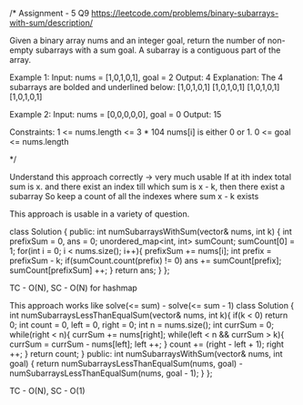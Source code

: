 /*
Assignment - 5  Q9
https://leetcode.com/problems/binary-subarrays-with-sum/description/

Given a binary array nums and an integer goal, return the number of non-empty subarrays with a sum goal.
A subarray is a contiguous part of the array.

Example 1:
Input: nums = [1,0,1,0,1], goal = 2
Output: 4
Explanation: The 4 subarrays are bolded and underlined below:
[1,0,1,0,1]
[1,0,1,0,1]
[1,0,1,0,1]
[1,0,1,0,1]

Example 2:
Input: nums = [0,0,0,0,0], goal = 0
Output: 15
 
Constraints:
1 <= nums.length <= 3 * 104
nums[i] is either 0 or 1.
0 <= goal <= nums.length

*/

Understand this approach correctly -> very much usable
If at ith index total sum is x.
and there exist an index till which sum is x - k, then there exist a subarray
So keep a count of all the indexes where sum x - k exists

This approach is usable in a variety of question.

class Solution {
public:
    int numSubarraysWithSum(vector<int>& nums, int k) {
        int prefixSum = 0, ans = 0;
        unordered_map<int, int> sumCount;
        sumCount[0] = 1;
        for(int i = 0; i < nums.size(); i++){
            prefixSum += nums[i];
            int prefix = prefixSum - k;
            if(sumCount.count(prefix) != 0)
                ans += sumCount[prefix];
            sumCount[prefixSum] ++;
        }
        return ans;
    }
};

TC - O(N), SC - O(N) for hashmap


This approach works like solve(<= sum) - solve(<= sum - 1)
class Solution {
    int numSubarraysLessThanEqualSum(vector<int>& nums, int k){
        if(k < 0) return 0;
        int count = 0, left = 0, right = 0;
        int n = nums.size();
        int currSum = 0;
        while(right < n){
            currSum += nums[right];
            while(left < n && currSum > k){
                currSum = currSum - nums[left];
                left ++;
            }
            count += (right - left + 1);
            right ++;
        }
        return count;
    }
public:
    int numSubarraysWithSum(vector<int>& nums, int goal) {
        return numSubarraysLessThanEqualSum(nums, goal) - numSubarraysLessThanEqualSum(nums, goal - 1);
    }
};

TC - O(N), SC - O(1)
